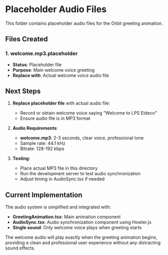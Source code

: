 # Placeholder Audio Files

This folder contains placeholder audio files for the Orbit greeting animation.

## Files Created

### 1. welcome.mp3.placeholder
- **Status**: Placeholder file
- **Purpose**: Main welcome voice greeting
- **Replace with**: Actual welcome voice audio file

## Next Steps

1. **Replace placeholder file** with actual audio file:
   - Record or obtain welcome voice saying "Welcome to LPS Eldeco"
   - Ensure audio file is in MP3 format

2. **Audio Requirements**:
   - **welcome.mp3**: 2-3 seconds, clear voice, professional tone
   - Sample rate: 44.1 kHz
   - Bitrate: 128-192 kbps

3. **Testing**:
   - Place actual MP3 file in this directory
   - Run the development server to test audio synchronization
   - Adjust timing in AudioSync.tsx if needed

## Current Implementation

The audio system is simplified and integrated with:
- **GreetingAnimation.tsx**: Main animation component
- **AudioSync.tsx**: Audio synchronization component using Howler.js
- **Single sound**: Only welcome voice plays when greeting starts

The welcome audio will play exactly when the greeting animation begins, providing a clean and professional user experience without any distracting sound effects.